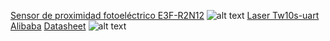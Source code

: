 [Sensor de proximidad fotoeléctrico E3F-R2N12](https://naylampmechatronics.com/sensores-proximidad/294-sensor-de-proximidad-fotoelectrico-reflex-e3f-r2n12.html)
![alt text](http://url/to/img.png)
[Laser Tw10s-uart Alibaba](https://www.alibaba.com/product-detail/Original-TW10S-UART-Laser-Measure-Sensor_1600941266053.html)
[Datasheet](https://github.com/sainquake/tw10s/blob/master/datasheet.pdf)
![alt text]([http://url/to/img.png](https://s.alicdn.com/@sc04/kf/H193bac415d5f4ccd924d03f881147bf2F.jpg_720x720q50.jpg))

